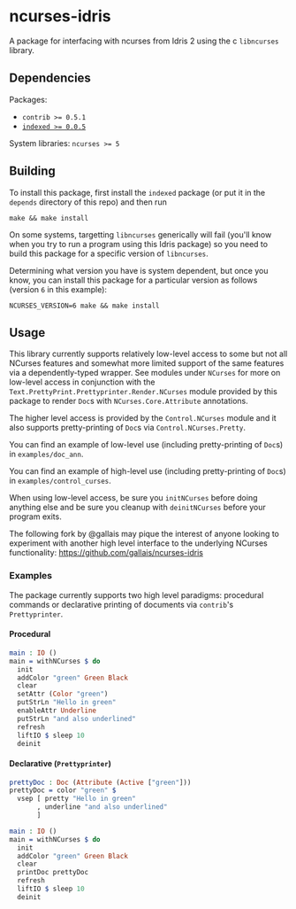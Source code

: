 # ncurses-idris
A package for interfacing with ncurses from Idris 2 using the c `libncurses` library.

## Dependencies
Packages:
- `contrib >= 0.5.1`
- [`indexed >= 0.0.5`](http://github.com/mattpolzin/idris-indexed.git)

System libraries:
`ncurses >= 5`

## Building
To install this package, first install the `indexed` package (or put it in the `depends` directory of this repo) and then run
```shell
make && make install
```

On some systems, targetting `libncurses` generically will fail (you'll know when you try to run a program using this Idris package) so you need to build this package for a specific version of `libncurses`.

Determining what version you have is system dependent, but once you know, you can install this package for a particular version as follows (version `6` in this example):
```shell
NCURSES_VERSION=6 make && make install
```

## Usage
This library currently supports relatively low-level access to some but not all NCurses features and
somewhat more limited support of the same features via a dependently-typed wrapper. See modules under
`NCurses` for more on low-level access in conjunction with the `Text.PrettyPrint.Prettyprinter.Render.NCurses`
module provided by this package to render `Doc`s with `NCurses.Core.Attribute` annotations.

The higher level access is provided by the `Control.NCurses` module and it also supports pretty-printing of
`Doc`s via `Control.NCurses.Pretty`.

You can find an example of low-level use (including pretty-printing of `Doc`s) in `examples/doc_ann`.

You can find an example of high-level use (including pretty-printing of `Doc`s) in `examples/control_curses`.

When using low-level access, be sure you `initNCurses` before doing anything else and be sure you cleanup
with `deinitNCurses` before your program exits.

The following fork by @gallais may pique the interest of anyone looking to experiment with another high level interface to the underlying NCurses functionality: https://github.com/gallais/ncurses-idris

### Examples

The package currently supports two high level paradigms: procedural commands or declarative printing of documents via `contrib`'s `Prettyprinter`.

#### Procedural

```idris
main : IO ()
main = withNCurses $ do
  init
  addColor "green" Green Black
  clear
  setAttr (Color "green")
  putStrLn "Hello in green"
  enableAttr Underline
  putStrLn "and also underlined"
  refresh
  liftIO $ sleep 10
  deinit
```

#### Declarative (`Prettyprinter`)

```idris
prettyDoc : Doc (Attribute (Active ["green"]))
prettyDoc = color "green" $
  vsep [ pretty "Hello in green"
       , underline "and also underlined"
       ]

main : IO ()
main = withNCurses $ do
  init
  addColor "green" Green Black
  clear
  printDoc prettyDoc
  refresh
  liftIO $ sleep 10
  deinit
```

